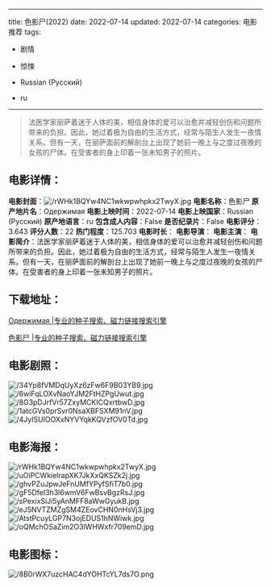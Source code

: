 
---
title: 色影尸(2022)
date: 2022-07-14
updated: 2022-07-14
categories: 电影推荐
tags:
- 剧情
- 惊悚

- Russian (Pусский)
- ru
---


> 法医学家丽萨着迷于人体的美，相信身体的爱可以治愈并减轻创伤和问题所带来的负担。因此，她过着极为自由的生活方式，经常与陌生人发生一夜情关系。但有一天，在丽萨面前的解剖台上出现了她前一晚上与之度过夜晚的女孩的尸体。在受害者的身上印着一张未知男子的照片。

## **电影详情**：

**电影封面**：<img src="https://image.tmdb.org/t/p/w200/rWHk1BQYw4NC1wkwpwhpkx2TwyX.jpg" alt="/rWHk1BQYw4NC1wkwpwhpkx2TwyX.jpg" title="/rWHk1BQYw4NC1wkwpwhpkx2TwyX.jpg">
**电影名称**：色影尸
**原产地片名**：Одержимая
**电影上映时间**：2022-07-14
**电影上映国家**：Russian (Pусский)
**原产地语言**：ru
**包含成人内容**：False
**是否纪录片**：False
**电影评分**：3.643
**评分人数**：22
**热门程度**：125.703
**电影时长**：
**电影导演**：
**电影主演**：
**电影简介**：法医学家丽萨着迷于人体的美，相信身体的爱可以治愈并减轻创伤和问题所带来的负担。因此，她过着极为自由的生活方式，经常与陌生人发生一夜情关系。但有一天，在丽萨面前的解剖台上出现了她前一晚上与之度过夜晚的女孩的尸体。在受害者的身上印着一张未知男子的照片。

## **下载地址**：
[Одержимая |专业的种子搜索、磁力链接搜索引擎](https://movie.amd794.com:2083/?search=%D0%9E%D0%B4%D0%B5%D1%80%D0%B6%D0%B8%D0%BC%D0%B0%D1%8F&ordering=&mode=match_phrase&page_size=10&page=1)

[色影尸 |专业的种子搜索、磁力链接搜索引擎](https://movie.amd794.com:2083/?search=%E8%89%B2%E5%BD%B1%E5%B0%B8&ordering=&mode=match_phrase&page_size=10&page=1)
 

## **电影剧照**：
<img src="https://image.tmdb.org/t/p/original/34Yp8fVMDqUyXz6zFw6F9B03YB9.jpg" alt="/34Yp8fVMDqUyXz6zFw6F9B03YB9.jpg" title="/34Yp8fVMDqUyXz6zFw6F9B03YB9.jpg"><img src="https://image.tmdb.org/t/p/original/6wiFqLOXvNaoYJM2FtHZPgUwut.jpg" alt="/6wiFqLOXvNaoYJM2FtHZPgUwut.jpg" title="/6wiFqLOXvNaoYJM2FtHZPgUwut.jpg"><img src="https://image.tmdb.org/t/p/original/8G3pDJrfVr57ZxyMCKICQxrtbwD.jpg" alt="/8G3pDJrfVr57ZxyMCKICQxrtbwD.jpg" title="/8G3pDJrfVr57ZxyMCKICQxrtbwD.jpg"><img src="https://image.tmdb.org/t/p/original/1atcGVs0prSvr0NsaXBFSXM91nV.jpg" alt="/1atcGVs0prSvr0NsaXBFSXM91nV.jpg" title="/1atcGVs0prSvr0NsaXBFSXM91nV.jpg"><img src="https://image.tmdb.org/t/p/original/4JylSUIOOXxNYVYqkKQVzfOV0Td.jpg" alt="/4JylSUIOOXxNYVYqkKQVzfOV0Td.jpg" title="/4JylSUIOOXxNYVYqkKQVzfOV0Td.jpg">

## **电影海报**：
<img src="https://image.tmdb.org/t/p/original/rWHk1BQYw4NC1wkwpwhpkx2TwyX.jpg" alt="/rWHk1BQYw4NC1wkwpwhpkx2TwyX.jpg" title="/rWHk1BQYw4NC1wkwpwhpkx2TwyX.jpg"><img src="https://image.tmdb.org/t/p/original/uOiPCWkielrapXK7JkXxQKSZk2j.jpg" alt="/uOiPCWkielrapXK7JkXxQKSZk2j.jpg" title="/uOiPCWkielrapXK7JkXxQKSZk2j.jpg"><img src="https://image.tmdb.org/t/p/original/ghvPZuJpwJeFnUMfYPyfSfiT7b0.jpg" alt="/ghvPZuJpwJeFnUMfYPyfSfiT7b0.jpg" title="/ghvPZuJpwJeFnUMfYPyfSfiT7b0.jpg"><img src="https://image.tmdb.org/t/p/original/gF5DfeI3h3l6wmV6FwBsvBgzRsJ.jpg" alt="/gF5DfeI3h3l6wmV6FwBsvBgzRsJ.jpg" title="/gF5DfeI3h3l6wmV6FwBsvBgzRsJ.jpg"><img src="https://image.tmdb.org/t/p/original/sPexixSiJi5yAnMFF8aWwGyukB.jpg" alt="/sPexixSiJi5yAnMFF8aWwGyukB.jpg" title="/sPexixSiJi5yAnMFF8aWwGyukB.jpg"><img src="https://image.tmdb.org/t/p/original/eJ5NVTZMZgSM4ZEovCHN0nHsVj3.jpg" alt="/eJ5NVTZMZgSM4ZEovCHN0nHsVj3.jpg" title="/eJ5NVTZMZgSM4ZEovCHN0nHsVj3.jpg"><img src="https://image.tmdb.org/t/p/original/AtstPcuyLGP7N3ojEDUS1hNWiwk.jpg" alt="/AtstPcuyLGP7N3ojEDUS1hNWiwk.jpg" title="/AtstPcuyLGP7N3ojEDUS1hNWiwk.jpg"><img src="https://image.tmdb.org/t/p/original/oQMchOSaZim2O3lWHWxfr709emD.jpg" alt="/oQMchOSaZim2O3lWHWxfr709emD.jpg" title="/oQMchOSaZim2O3lWHWxfr709emD.jpg">

## **电影图标**：
<img src="https://image.tmdb.org/t/p/original/8B0rWX7uzcHAC4dYOHTcYL7ds7O.png" alt="/8B0rWX7uzcHAC4dYOHTcYL7ds7O.png" title="/8B0rWX7uzcHAC4dYOHTcYL7ds7O.png">
